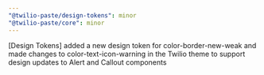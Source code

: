 ```yaml
---
"@twilio-paste/design-tokens": minor
"@twilio-paste/core": minor
---
```


[Design Tokens] added a new design token for color-border-new-weak and made changes to color-text-icon-warning in the Twilio theme to support design updates to Alert and Callout components
